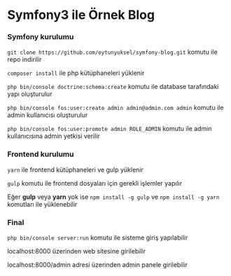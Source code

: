 # Symfony3 ile Örnek Blog

### Symfony kurulumu

`git clone https://github.com/oytunyuksel/symfony-blog.git` komutu ile repo indirilir

`composer install` ile php kütüphaneleri yüklenir

`php bin/console doctrine:schema:create` komutu ile database tarafındaki yapı oluşturulur

`php bin/console fos:user:create admin admin@admin.com admin` komutu ile admin kullanıcısı oluşturulur

`php bin/console fos:user:promote admin ROLE_ADMIN` komutu ile admin kullanıcısına admin yetkisi verilir

### Frontend kurulumu

`yarn` ile frontend kütüphaneleri ve gulp yüklenir

`gulp` komutu ile frontend dosyaları için gerekli işlemler yapılır

Eğer **gulp** veya **yarn** yok ise `npm install -g gulp` ve `npm install -g yarn` komutları ile yüklenebilir

### Final

`php bin/console server:run` komutu ile sisteme giriş yapılabilir

localhost:8000 üzerinden web sitesine girilebilir

localhost:8000/admin adresi üzerinden admin panele girilebilir
